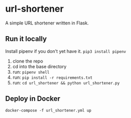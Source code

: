# url-shortener

A simple URL shortener written in Flask. 

## Run it locally
Install pipenv if you don't yet have it. `pip3 install pipenv`

1. clone the repo
1. cd into the base directory
1. run: `pipenv shell` 
1. run: `pip install -r requirements.txt`
1. run: `cd url_shortener && python url_shortener.py`

## Deploy in Docker
`docker-compose -f url_shortener.yml up`
